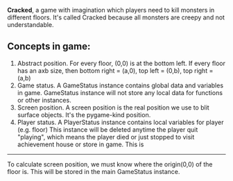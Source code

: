 <b>Cracked</b>, a game with imagination which players need to kill monsters in different floors.
 It's called Cracked because all monsters are creepy and not understandable.

Concepts in game:
-------------------
1. Abstract position.
    For every floor, (0,0) is at the bottom left.
    If every floor has an axb size, then bottom right = (a,0), top left = (0,b), top right = (a,b)
2. Game status.
    A GameStatus instance contains global data and variables in game.
    GameStatus instance will not store any local data for functions or other instances.
3. Screen position.
    A screen position is the real position we use to blit surface objects.
    It's the pygame-kind position.
4. Player status.
    A PlayerStatus instance contains local variables for player (e.g. floor)
    This instance will be deleted anytime the player quit \"playing\",
    which means the player died or just stopped to visit achievement house or store in game.
    This is


---
To calculate screen position, we must know where the origin(0,0) of the floor is.
This will be stored in the main GameStatus instance.